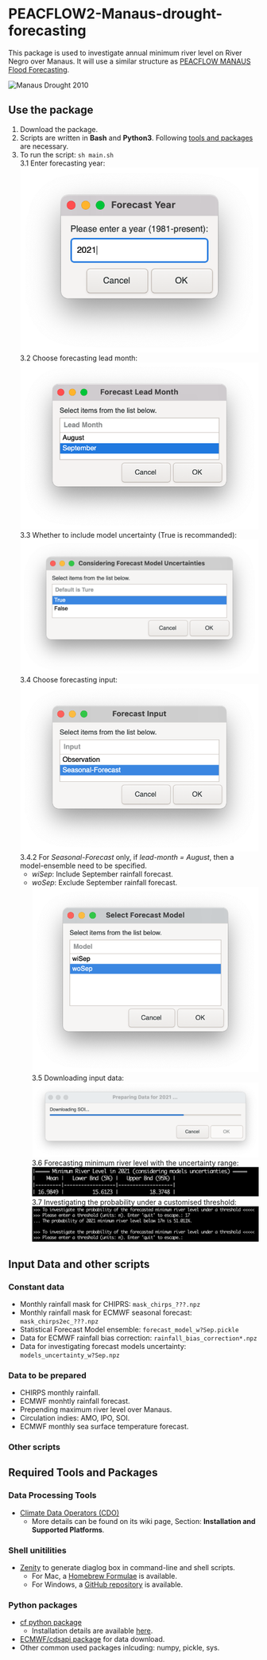 # PEACFLOW2-Manaus-drought-forecasting
This package is used to investigate annual minimum river level on River Negro over Manaus. It will use a similar structure as [PEACFLOW MANAUS Flood Forecasting](https://github.com/achevuturi/PEACFLOW_Manaus-flood-forecasting/tree/master/Using_Observations).

![Manaus Drought 2010](./manaus_drought_2010.png)

## Use the package
1. Download the package.
2. Scripts are written in __Bash__ and __Python3__. Following [tools and packages](#tools) are necessary.
3. To run the script: `sh main.sh`    
  3.1 Enter forecasting year:   
  ![Step1](./github01.png)    
  3.2 Choose forecasting lead month:    
  ![Step2](./github02.png)    
  3.3 Whether to include model uncertainty (True is recommanded):    
  ![Step3](./github03.png)    
  3.4 Choose forecasting input:    
  ![Step4](./github04.png)    
  3.4.2 For *Seasonal-Forecast* only, if *lead-month = August*, then a model-ensemble need to be specified.
    - *wiSep*: Include September rainfall forecast.
    - *woSep*: Exclude September rainfall forecast.    
  ![Step4.2](./github04_2.png)    
  3.5 Downloading input data:    
  ![Step5](./github05.png)    
  3.6 Forecasting minimum river level with the uncertainty range:    
  ![Step6](./github06.png)     
  3.7 Investigating the probability under a customised threshold:    
  ![Step7](./github07.png)

## Input Data and other scripts
### Constant data
* Monthly rainfall mask for CHIPRS: `mask_chirps_???.npz`
* Monthly rainfall mask for ECMWF seasonal forecast: `mask_chirps2ec_???.npz`
* Statistical Forecast Model ensemble: `forecast_model_w?Sep.pickle`
* Data for ECMWF rainfall bias correction: `rainfall_bias_correction*.npz`
* Data for investigating forecast models uncertainty: `models_uncertainty_w?Sep.npz`
### Data to be prepared
* CHIRPS monthly rainfall.
* ECMWF monhtly rainfall forecast.
* Prepending maximum river level over Manaus.
* Circulation indies: AMO, IPO, SOI.
* ECMWF monthly sea surface temperature forecast.
### Other scripts

## <a name="tools"></a>Required Tools and Packages
### Data Processing Tools
* [Climate Data Operators (CDO)](https://code.mpimet.mpg.de/projects/cdo/wiki)
  * More details can be found on its wiki page, Section: __Installation and Supported Platforms__.
### Shell unitilities
* [Zenity](https://help.gnome.org/users/zenity/stable/) to generate diaglog box in command-line and shell scripts.
  * For Mac, a [Homebrew Formulae](https://formulae.brew.sh/formula/zenity) is available.
  * For Windows, a [GitHub repository](https://github.com/kvaps/zenity-windows) is available.
### Python packages
* [cf python package](https://ncas-cms.github.io/cf-python/)
  * Installation details are available [here](https://ncas-cms.github.io/cf-python/installation.html). 
* [ECMWF/cdsapi package](https://github.com/ecmwf/cdsapi) for data download.
* Other common used packages inlcuding: numpy, pickle, sys.
